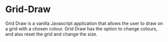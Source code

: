 # Grid-Draw
Grid Draw is a vanilla Javascript application that allows the user to draw on a grid with a chosen colour. Grid Draw has the option to change colours, and also reset the grid and change the size.
